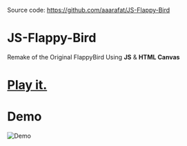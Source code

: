 Source code: https://github.com/aaarafat/JS-Flappy-Bird

# JS-Flappy-Bird
Remake of the Original FlappyBird Using **JS** &amp; **HTML Canvas** 
# [Play it.](https://aaarafat.github.io/JS-Flappy-Bird/index.html)
# Demo
![Demo](https://user-images.githubusercontent.com/44725090/67148880-e7dba280-f2a4-11e9-8dbf-d154842ee0cf.gif)

